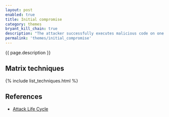 ```yaml
---
layout: post
enabled: true
title: Initial compromise
category: themes
bryant_kill_chain: true
description: "The attacker successfully executes malicious code on one or more systems. This most likely occurs through social engineering (most often spear phishing), by exploiting a vulnerability on an Internet-facing system, or by any other means necessary."
permalink: 'themes/initial_compromise'
---
```

{{ page.description }}

## Matrix techniques
{% include list_techniques.html %}

## References

* [Attack Life Cycle](http://www.iacpcybercenter.org/resource-center/what-is-cyber-crime/cyber-attack-lifecycle/)